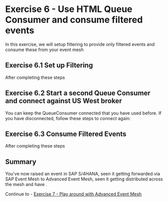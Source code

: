 # Exercise 6 - Use HTML Queue Consumer and consume filtered events

In this exercise, we will setup filtering to provide only filtered events and consume these from your event mesh

## Exercise 6.1 Set up Filtering

After completing these steps 

## Exercise 6.2 Start a second Queue Consumer and connect against US West broker

You can keep the QueueConsumer connected that you have used before. If you have disconnected, follow these steps to connect again:

## Exercise 6.3 Consume Filtered Events

After completing these steps 

## Summary

You've now raised an event in SAP S/4HANA, seen it getting forwarded via SAP Event Mesh to Advanced Event Mesh, seen it getting distributed across the mesh and have .

Continue to - [Exercise 7 - Play around with Advanced Event Mesh](../ex7/README.md)


